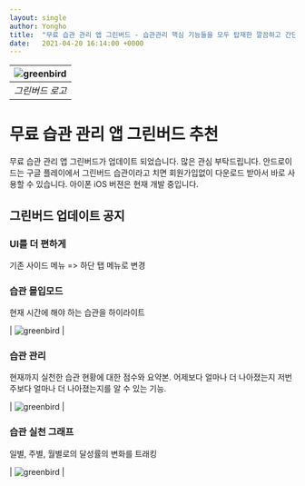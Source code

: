 ```yaml
---
layout: single
author: Yongho
title:  "무료 습관 관리 앱 그린버드 - 습관관리 핵심 기능들을 모두 탑재한 깔끔하고 간단한 앱"
date:   2021-04-20 16:14:00 +0000
---
```



| ![greenbird](https://play-lh.googleusercontent.com/OO9MK6Y_QHQW_od5eTQUFNzdQWav8Bl-aI3TnEZ0tRdmPTnRbDkXb3pFG9tbqpFmbMpX=s360-rw) | 
| :--: |
| *그린버드 로고* |


# 무료 습관 관리 앱 그린버드 추천 
무료 습관 관리 앱 그린버드가 업데이트 되었습니다. 많은 관심 부탁드립니다. 
안드로이드는 구글 플레이에서 그린버드 습관이라고 치면 회원가입없이 다운로드 받아서 바로 사용할 수 있습니다. 아이폰 iOS 버젼은 현재 개발 중입니다. 

## 그린버드 업데이트 공지

### UI를 더 편하게 
기존 사이드 메뉴 => 하단 탭 메뉴로 변경

### 습관 몰입모드
현재 시간에 해야 하는 습관을 하이라이트

| ![greenbird](https://lh3.googleusercontent.com/3-wDAa_uE4zC32J0goWePan3Ookhxfa-g8lTDd787p69tB1PxfT3Vsrdkt0v8hZrBIxU) | 

### 습관 관리 
현재까지 실천한 습관 현황에 대한 점수와 요약본. 어제보다 얼마나 더 나아졌는지 저번주보다 얼마나 더 나아졌는지를 알 수 있는 기능. 

| ![greenbird](https://lh3.googleusercontent.com/wMwpDB3f9WcEGHZPzPbUknCnNo0dve5RJm6N9d4iuiMVpvRDHQwNbH-wQJcDB0CTow) | 

### 습관 실천 그래프 
일별, 주별, 월별로의 달성률의 변화를 트래킹

| ![greenbird](https://lh3.googleusercontent.com/CORHxHF13C-VoN-vj_DmAsXDPbSQlC-TZHfcSXdFnhlLVad1QA4UHjd24qn9o8X1sydQ) | 
